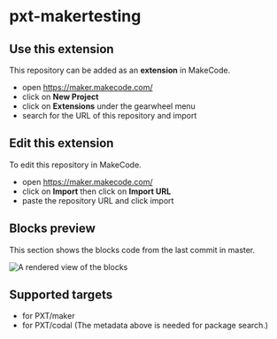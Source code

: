 # pxt-makertesting



## Use this extension

This repository can be added as an **extension** in MakeCode.

* open https://maker.makecode.com/
* click on **New Project**
* click on **Extensions** under the gearwheel menu
* search for the URL of this repository and import

## Edit this extension

To edit this repository in MakeCode.

* open https://maker.makecode.com/
* click on **Import** then click on **Import URL**
* paste the repository URL and click import

## Blocks preview

This section shows the blocks code from the last commit in master.

![A rendered view of the blocks](https://raw.githubusercontent.com/pelikhan/pxt-makertesting/blob/master/.makecode/blocks.png)

## Supported targets

* for PXT/maker
* for PXT/codal
(The metadata above is needed for package search.)

